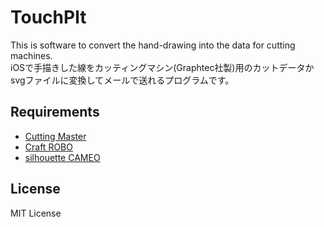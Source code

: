TouchPlt
=================

This is software to convert the hand-drawing into the data for cutting machines.  
iOSで手描きした線をカッティングマシン(Graphtec社製)用のカットデータかsvgファイルに変換してメールで送れるプログラムです。

## Requirements
- [Cutting Master](http://www.graphteccorp.com/craftrobo/support/)
- [Craft ROBO](http://craftrobo.jp/)
- [silhouette CAMEO](http://silhouettejapan.jp/)

## License
MIT License